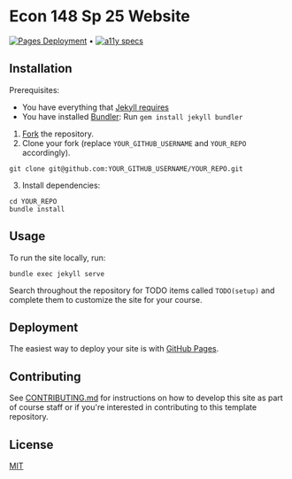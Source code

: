 # Econ 148 Sp 25 Website 

[![Pages Deployment](https://github.com/UCB-Econ-148/sp25/actions/workflows/jekyll.yml/badge.svg)](https://github.com/UCB-Econ-148/sp25/actions/workflows/jekyll.yml) •
[![a11y specs](https://github.com/UCB-Econ-148/sp25/actions/workflows/rspec.yml/badge.svg)](https://github.com/UCB-Econ-148/sp25/actions/workflows/rspec.yml)


## Installation

Prerequisites:

- You have everything that [Jekyll requires](https://jekyllrb.com/docs/installation/)
- You have installed [Bundler](https://bundler.io/): Run `gem install jekyll bundler`

1. [Fork](https://github.com/berkeley-eecs/berkeley-class-site/fork) the repository.
2. Clone your fork (replace `YOUR_GITHUB_USERNAME` and `YOUR_REPO` accordingly).
```
git clone git@github.com:YOUR_GITHUB_USERNAME/YOUR_REPO.git
```
3. Install dependencies:
```
cd YOUR_REPO
bundle install
```

## Usage

To run the site locally, run:

```
bundle exec jekyll serve
```

Search throughout the repository for TODO items called `TODO(setup)` and complete them to customize the site for your course.

## Deployment

The easiest way to deploy your site is with [GitHub Pages](https://docs.github.com/en/pages/setting-up-a-github-pages-site-with-jekyll/about-github-pages-and-jekyll).

## Contributing

See [CONTRIBUTING.md](.github/CONTRIBUTING.md) for instructions on how to develop this site as part of course staff or if you're interested in contributing to this template repository.

## License

[MIT](LICENSE)
